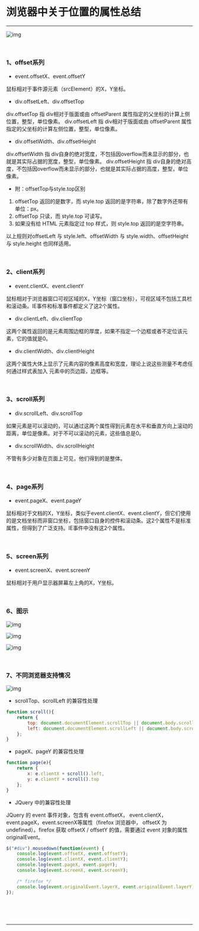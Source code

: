 # 浏览器中关于位置的属性总结

---



![img](images/7105588-91f4436224e6d5af.webp)

<br/>

### 1、offset系列

* event.offsetX、event.offsetY

鼠标相对于事件源元素（srcElement）的X，Y坐标。

* div.offsetLeft、div.offsetTop

div.offsetTop 指 div相对于版面或由 offsetParent 属性指定的父坐标的计算上侧位置，整型，单位像素。
div.offsetLeft 指 div相对于版面或由 offsetParent 属性指定的父坐标的计算左侧位置，整型，单位像素。

* div.offsetWidth、div.offsetHeight

div.offsetWidth 指 div自身的绝对宽度，不包括因overflow而未显示的部分，也就是其实际占据的宽度，整型，单位像素。
div.offsetHeight 指 div自身的绝对高度，不包括因overflow而未显示的部分，也就是其实际占据的高度，整型，单位像素。

* 附：offsetTop与style.top区别

1. offsetTop 返回的是数字，而 style.top 返回的是字符串，除了数字外还带有单位：px。
2. offsetTop 只读，而 style.top 可读写。
3. 如果没有给 HTML 元素指定过 top 样式，则 style.top 返回的是空字符串。

以上规则对offsetLeft 与 style.left、offsetWidth 与 style.width、offsetHeight 与 style.height 也同样适用。

<br/>

### 2、client系列

* event.clientX、event.clientY

鼠标相对于浏览器窗口可视区域的X，Y坐标（窗口坐标），可视区域不包括工具栏和滚动条。IE事件和标准事件都定义了这2个属性。

* div.clientLeft、div.clientTop

这两个属性返回的是元素周围边框的厚度，如果不指定一个边框或者不定位该元素，它的值就是0。

* div.clientWidth、div.clientHeight

这两个属性大体上显示了元素内容的像素高度和宽度，理论上说这些测量不考虑任何通过样式表加入
元素中的页边距，边框等。

<br/>

### 3、scroll系列

* div.scrollLeft、div.scrollTop

如果元素是可以滚动的，可以通过这两个属性得到元素在水平和垂直方向上滚动的距离，单位是像素。对于不可以滚动的元素，这些值总是0。

* div.scrollWidth、div.scrollHeight

不管有多少对象在页面上可见，他们得到的是整体。

<br/>

### 4、page系列

* event.pageX、event.pageY

鼠标相对于文档的X，Y坐标，类似于event.clientX、event.clientY，但它们使用的是文档坐标而非窗口坐标，包括窗口自身的控件和滚动条。这2个属性不是标准属性，但得到了广泛支持。IE事件中没有这2个属性。

<br/>

### 5、screen系列

* event.screenX、event.screenY

鼠标相对于用户显示器屏幕左上角的X，Y坐标。

<br/>

### 6、图示

![img](images/20150502094344891.jpg)



![img](images/20150502134126249.jpg)



![img](images/20150502140010681.jpg)

<br/>

### 7、不同浏览器支持情况

![img](images/20150502105654081.png)

* scrollTop、scrollLeft 的兼容性处理

~~~javascript
function scroll(){
    return {
        top: document.documentElement.scrollTop || document.body.scrollTop,
        left: document.documentElement.scrollLeft || document.body.scrollLeft
    };
}
~~~

* pageX、pageY 的兼容性处理

~~~javascript
function page(e){
    return {
        x: e.clientX + scroll().left,
        y: e.clientY + scroll().top
    };
}
~~~

* JQuery 中的兼容性处理

JQuery 的 event 事件对象，包含有 event.offsetX， event.clientX，event.pageX，event.screenX等属性（firefox 浏览器中， offsetX 为 undefined）。firefox 获取 offsetX / offsetY 的值，需要通过 event 对象的属性 originalEvent。

~~~javascript
$("#div").mousedown(function(event) {
	console.log(event.offsetX, event.offsetY);
	console.log(event.clientX, event.clientY);
	console.log(event.pageX, event.pageY);
	console.log(event.screenX, event.screenY);
 
	/* firefox */
	console.log(event.originalEvent.layerX, event.originalEvent.layerY);
});
~~~



<br/><br/><br/>

---

